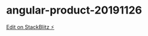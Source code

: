 # angular-product-20191126

[Edit on StackBlitz ⚡️](https://stackblitz.com/edit/angular-product-20191126)